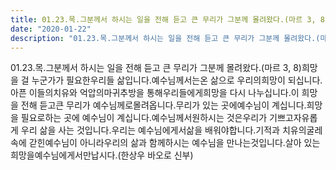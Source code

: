 ```yaml
---
title: 01.23.목.그분께서 하시는 일을 전해 듣고 큰 무리가 그분께 몰려왔다.(마르 3, 8) 한상우 바오로 신부 
date: "2020-01-22"
description: "01.23.목.그분께서 하시는 일을 전해 듣고 큰 무리가 그분께 몰려왔다.(마르 3, 8) 한상우 바오로 신부 "
---
```


 01.23.목.그분께서 하시는 일을 전해 듣고 큰 무리가 그분께 몰려왔다.(마르 3, 8)희망을 걸 누군가가 필요한우리들 삶입니다.예수님께서는온 삶으로 우리의희망이 되십니다.아픈 이들의치유와 억압의마귀추방을 통해우리들에게희망을 다시 나누십니다.이 희망을 전해 듣고큰 무리가 예수님께로몰려옵니다.무리가 있는 곳에예수님이 계십니다.희망을 필요로하는 곳에 예수님이 계십니다.예수님께서원하시는 것은우리가 기쁘고자유롭게 우리 삶을 사는 것입니다.우리는 예수님에게서삶을 배워야합니다.기적과 치유의굴레 속에 갇힌예수님이 아니라우리의 삶과 함께하시는 예수님을 만나는것입니다.살아 있는 희망을예수님에게서만납시다.(한상우 바오로 신부)